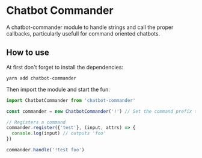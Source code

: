 # Chatbot Commander

A chatbot-commander module to handle strings and call the proper callbacks, particularly usefull for command oriented chatbots.

## How to use

At first don't forget to install the dependencies:

    yarn add chatbot-commander

Then import the module and start the fun:

```javascript
import ChatbotCommander from 'chatbot-commander'

const commander = new ChatbotCommander('!') // Set the command prefix to '!'

// Registers a command
commander.register({'test'}, (input, attrs) => {
  console.log(input) // outputs 'foo'
})

commander.handle('!test foo')
```

